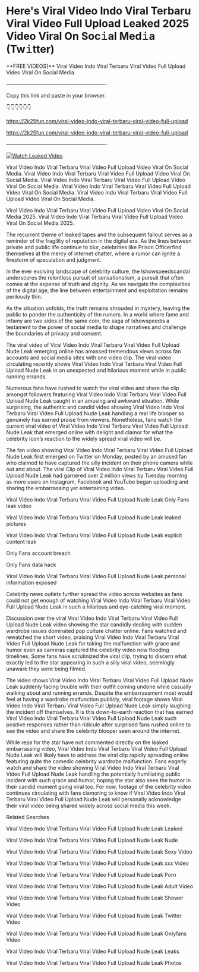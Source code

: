 # Here's Viral Video Indo Viral Terbaru Viral Video Full Upload Leaked 2025 Video Viral On Soc𝚒al Med𝚒a (Tw𝚒tter)

++FREE VIDEOS]** Viral Video Indo Viral Terbaru Viral Video Full Upload Video Viral On Social Media.

———————————————————-

Copy this link and paste in your browser.

👇👇👇👇👇👇

https://2k25fun.com/viral-video-indo-viral-terbaru-viral-video-full-upload

https://2k25fun.com/viral-video-indo-viral-terbaru-viral-video-full-upload

———————————————————-

[![Watch Leaked Video](https://miro.medium.com/v2/resize:fit:828/format:webp/1*cilzJN44JGOrTw9NJCrNHA.gif "Watch Leaked Video")](https://2k25fun.com/viral-video-indo-viral-terbaru-viral-video-full-upload)

Viral Video Indo Viral Terbaru Viral Video Full Upload Video Viral On Social Media. Viral Video Indo Viral Terbaru Viral Video Full Upload Video Viral On Social Media. Viral Video Indo Viral Terbaru Viral Video Full Upload Video Viral On Social Media. Viral Video Indo Viral Terbaru Viral Video Full Upload Video Viral On Social Media. Viral Video Indo Viral Terbaru Viral Video Full Upload Video Viral On Social Media.

Viral Video Indo Viral Terbaru Viral Video Full Upload Video Viral On Social Media 2025. Viral Video Indo Viral Terbaru Viral Video Full Upload Video Viral On Social Media 2025.

The recurrent theme of leaked tapes and the subsequent fallout serves as a reminder of the fragility of reputation in the digital era. As the lines between private and public life continue to blur, celebrities like Prison Officerfind themselves at the mercy of internet chatter, where a rumor can ignite a firestorm of speculation and judgment.

In the ever evolving landscape of celebrity culture, the Ishowspeedscandal underscores the relentless pursuit of sensationalism, a pursuit that often comes at the expense of truth and dignity. As we navigate the complexities of the digital age, the line between entertainment and exploitation remains perilously thin.

As the situation unfolds, the truth remains shrouded in mystery, leaving the public to ponder the authenticity of the rumors. In a world where fame and infamy are two sides of the same coin, the saga of Ishowspeedis a testament to the power of social media to shape narratives and challenge the boundaries of privacy and consent.

The viral video of Viral Video Indo Viral Terbaru Viral Video Full Upload Nude Leak emerging online has amassed tremendous views across fan accounts and social media sites with one video clip. The viral video circulating recently shows Viral Video Indo Viral Terbaru Viral Video Full Upload Nude Leak in an unexpected and hilarious moment while in public running errands.

Numerous fans have rushed to watch the viral video and share the clip amongst followers featuring Viral Video Indo Viral Terbaru Viral Video Full Upload Nude Leak caught in an amusing and awkward situation. While surprising, the authentic and candid video showing Viral Video Indo Viral Terbaru Viral Video Full Upload Nude Leak handling a real life blooper so genuinely has earned praise from viewers. Nonetheless, fans watch the current viral video of Viral Video Indo Viral Terbaru Viral Video Full Upload Nude Leak that emerged online with delight and clamor for what the celebrity icon’s reaction to the widely spread viral video will be.

The fan video showing Viral Video Indo Viral Terbaru Viral Video Full Upload Nude Leak first emerged on Twitter on Monday, posted by an amused fan who claimed to have captured the silly incident on their phone camera while out and about. The viral Clip of Viral Video Indo Viral Terbaru Viral Video Full Upload Nude Leak had garnered over 2 million views by Tuesday morning as more users on Instagram, Facebook and YouTube began uploading and sharing the embarrassing yet entertaining video.

Viral Video Indo Viral Terbaru Viral Video Full Upload Nude Leak Only Fans leak video

Viral Video Indo Viral Terbaru Viral Video Full Upload Nude Leak leaked pictures

Viral Video Indo Viral Terbaru Viral Video Full Upload Nude Leak explicit content leak

Only Fans account breach

Only Fans data hack

Viral Video Indo Viral Terbaru Viral Video Full Upload Nude Leak personal information exposed

Celebrity news outlets further spread the video across websites as fans could not get enough of watching Viral Video Indo Viral Terbaru Viral Video Full Upload Nude Leak in such a hilarious and eye-catching viral moment.

Discussion over the viral Viral Video Indo Viral Terbaru Viral Video Full Upload Nude Leak video showing the star candidly dealing with sudden wardrobe issues dominated pop culture chatter online. Fans watched and rewatched the short video, praising Viral Video Indo Viral Terbaru Viral Video Full Upload Nude Leak for taking the malfunction with grace and humor even as cameras captured the celebrity video now flooding timelines. Some fans have scrutinized the viral clip, trying to discern what exactly led to the star appearing in such a silly viral video, seemingly unaware they were being filmed.

The video shows Viral Video Indo Viral Terbaru Viral Video Full Upload Nude Leak suddenly facing trouble with their outfit coming undone while casually walking about and running errands. Despite the embarrassment most would feel at having a wardrobe malfunction publicly, viral footage shows Viral Video Indo Viral Terbaru Viral Video Full Upload Nude Leak simply laughing the incident off themselves. It is this down-to-earth reaction that has earned Viral Video Indo Viral Terbaru Viral Video Full Upload Nude Leak such positive responses rather than ridicule after surprised fans rushed online to see the video and share the celebrity blooper seen around the internet.

While reps for the star have not commented directly on the leaked embarrassing video, Viral Video Indo Viral Terbaru Viral Video Full Upload Nude Leak will likely have to address the viral clip rapidly spreading online featuring quite the comedic celebrity wardrobe malfunction. Fans eagerly watch and share the video showing Viral Video Indo Viral Terbaru Viral Video Full Upload Nude Leak handling the potentially humiliating public incident with such grace and humor, hoping the star also sees the humor in their candid moment going viral too. For now, footage of the celebrity video continues circulating with fans clamoring to know if Viral Video Indo Viral Terbaru Viral Video Full Upload Nude Leak will personally acknowledge their viral video being shared widely across social media this week.

Related Searches

Viral Video Indo Viral Terbaru Viral Video Full Upload Nude Leak Leaked

Viral Video Indo Viral Terbaru Viral Video Full Upload Nude Leak Nude

Viral Video Indo Viral Terbaru Viral Video Full Upload Nude Leak Sexy Video

Viral Video Indo Viral Terbaru Viral Video Full Upload Nude Leak xxx Video

Viral Video Indo Viral Terbaru Viral Video Full Upload Nude Leak Porn

Viral Video Indo Viral Terbaru Viral Video Full Upload Nude Leak Adult Video

Viral Video Indo Viral Terbaru Viral Video Full Upload Nude Leak Shower Video

Viral Video Indo Viral Terbaru Viral Video Full Upload Nude Leak Twitter Video

Viral Video Indo Viral Terbaru Viral Video Full Upload Nude Leak Onlyfans Video

Viral Video Indo Viral Terbaru Viral Video Full Upload Nude Leak Leaks

Viral Video Indo Viral Terbaru Viral Video Full Upload Nude Leak Photos
